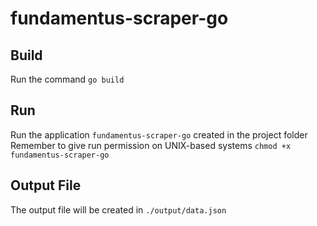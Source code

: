 # fundamentus-scraper-go

## Build

Run the command
`go build`

## Run

Run the application `fundamentus-scraper-go` created in the project folder
Remember to give run permission on UNIX-based systems
`chmod +x fundamentus-scraper-go`

## Output File

The output file will be created in `./output/data.json`
